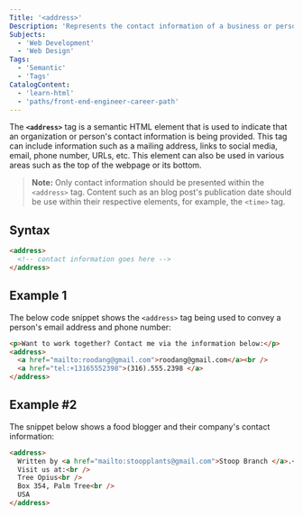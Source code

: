 ```yaml
---
Title: '<address>'
Description: 'Represents the contact information of a business or person.'
Subjects:
  - 'Web Development'
  - 'Web Design'
Tags:
  - 'Semantic'
  - 'Tags'
CatalogContent:
  - 'learn-html'
  - 'paths/front-end-engineer-career-path'
---
```


The **`<address>`** tag is a semantic HTML element that is used to indicate that an organization or person's contact information is being provided. This tag can include information such as a mailing address, links to social media, email, phone number, URLs, etc. This element can also be used in various areas such as the top of the webpage or its bottom.

> **Note:** Only contact information should be presented within the `<address>` tag. Content such as an blog post's publication date should be use within their respective elements, for example, the `<time>` tag.

## Syntax

```html 
<address>
  <!-- contact information goes here -->
</address>
```

## Example 1

The below code snippet shows the `<address>` tag being used to convey a person's email address and phone number:

```html
<p>Want to work together? Contact me via the information below:</p>
<address>
  <a href="mailto:roodang@gmail.com">roodang@gmail.com</a><br />
  <a href="tel:+13165552398">(316).555.2398 </a>
</address>
```

## Example #2

The snippet below shows a food blogger and their company's contact information:

```html
<address>
  Written by <a href="mailto:stoopplants@gmail.com">Stoop Branch </a>.<br />
  Visit us at:<br />
  Tree Opius<br />
  Box 354, Palm Tree<br />
  USA
</address>
```
